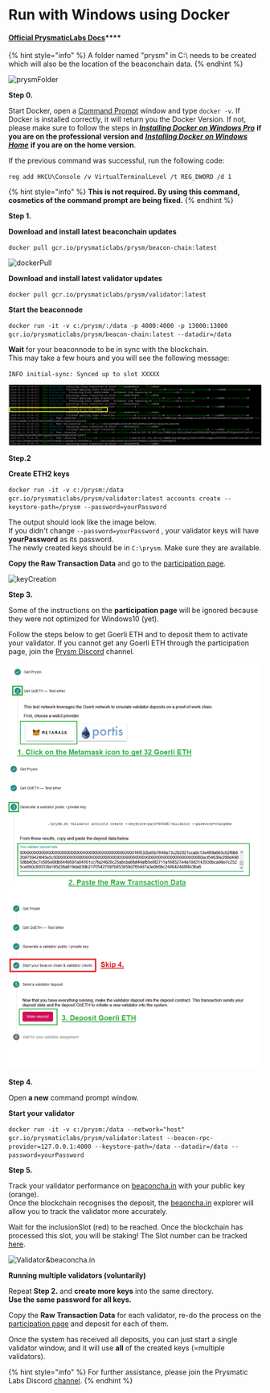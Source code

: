 # Run with Windows using Docker

####  [Official **PrysmaticLabs Docs**](https://docs.prylabs.network/docs/getting-started/)\*\*\*\*

{% hint style="info" %}
A folder named "prysm" in C:\ needs to be created which will also be the location of the beaconchain data.
{% endhint %}

![prysmFolder](https://user-images.githubusercontent.com/26490734/80280580-2e530380-8705-11ea-9574-49b345376844.png)

**Step 0.**

Start Docker, open a [Command Prompt](https://www.wikihow.com/Open-the-Command-Prompt-in-Windows) window and type `docker -v`. If Docker is installed correctly, it will return you the Docker Version. If not, please make sure to follow the steps in [_**Installing Docker on Windows Pro**_](https://kb.beaconcha.in/tutorial-eth2-multiclient/docker-beaconnode-and-validator/installingdocker) **if you are on the professional version and** [_**Installing Docker on Windows Home**_](https://kb.beaconcha.in/tutorial-eth2-multiclient/docker-beaconnode-and-validator/installdocker) **if you are on the home version**.

If the previous command was successful, run the following code:

`reg add HKCU\Console /v VirtualTerminalLevel /t REG_DWORD /d 1`

{% hint style="info" %}
 **This is not required. By using this command, cosmetics of the command prompt are being fixed.**
{% endhint %}

**Step 1.**

**Download and install latest beaconchain updates**

`docker pull gcr.io/prysmaticlabs/prysm/beacon-chain:latest`

![dockerPull](https://user-images.githubusercontent.com/26490734/79550092-2efdf100-8098-11ea-948f-84cc150a2251.png)

**Download and install latest validator updates**

`docker pull gcr.io/prysmaticlabs/prysm/validator:latest`

**Start the beaconnode**

`docker run -it -v c:/prysm/:/data -p 4000:4000 -p 13000:13000 gcr.io/prysmaticlabs/prysm/beacon-chain:latest --datadir=/data`

**Wait** for your beaconnode to be in sync with the blockchain.   
This may take a few hours and you will see the following message:

`INFO initial-sync: Synced up to slot XXXXX` 

![](../../.gitbook/assets/image%20%2811%29.png)

**Step.2**

**Create ETH2 keys**

`docker run -it -v c:/prysm:/data gcr.io/prysmaticlabs/prysm/validator:latest accounts create --keystore-path=/prysm --password=yourPassword`

The output should look like the image below.   
If you didn't change `--password=yourPassword` , your validator keys will have **yourPassword** as its password.  
The newly created keys should be in `C:\prysm`. Make sure they are available.

**Copy the Raw Transaction Data** and go to the [participation page](https://prylabs.net/participate). 

![keyCreation](https://user-images.githubusercontent.com/26490734/79857621-59b8b400-83ce-11ea-9bb5-6b5f0ba9ac7e.png)

**Step 3.**

Some of the instructions on the **participation page** will be ignored because they were not optimized for Windows10 \(yet\).   
  
Follow the steps below to get Goerli ETH and to deposit them to activate your validator. If you cannot get any Goerli ETH through the participation page, join the [Prysm Discord](https://discord.gg/wJW7Rjk) channel.

![](../../.gitbook/assets/image%20%286%29.png)

**Step 4.**

Open **a new** command prompt window.

**Start your validator**

`docker run -it -v c:/prysm:/data --network="host" gcr.io/prysmaticlabs/prysm/validator:latest --beacon-rpc-provider=127.0.0.1:4000 --keystore-path=/data --datadir=/data --password=yourPassword`

**Step 5.**

Track your validator performance on [beaconcha.in](https://beaconcha.in/dashboard?validators=) with your public key \(orange\).   
Once the blockchain recognises the deposit, the [beaoncha.in](https://beaconcha.in/) explorer will allow you to track the validator more accurately.

Wait for the inclusionSlot \(red\) to be reached. Once the blockchain has processed this slot, you will be staking! The Slot number can be tracked [here](https://beaconcha.in/blocks).

![Validator&amp;beaconcha.in](https://user-images.githubusercontent.com/26490734/79860463-fda45e80-83d2-11ea-8b71-05a112117f18.png)

**Running multiple validators \(voluntarily\)**

Repeat **Step 2.** and **create more keys** into the same directory.   
**Use the same password for all keys.**

Copy the **Raw Transaction Data** for each validator, re-do the process on the [participation page](https://prylabs.net/participate) and deposit for each of them.

Once the system has received all deposits, you can just start a single validator window, and it will use **all** of the created keys \(=multiple validators\).

{% hint style="info" %}
For further assistance, please join the Prysmatic Labs Discord [channel](https://discord.gg/wJW7Rjk).
{% endhint %}

